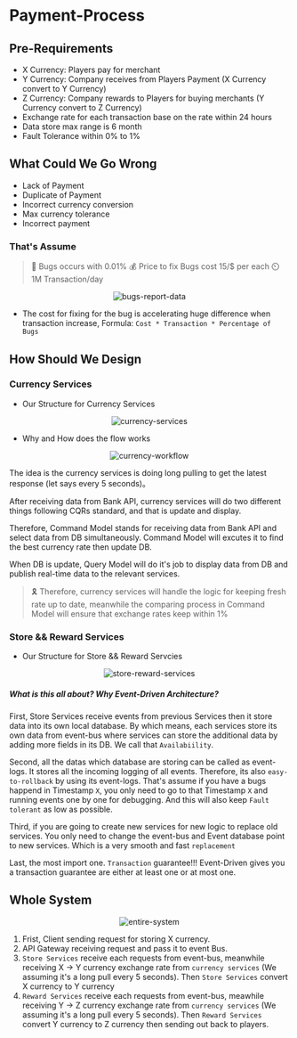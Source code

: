 # Payment-Process

## Pre-Requirements

- X Currency: Players pay for merchant
- Y Currency: Company receives from Players Payment (X Currency convert to Y Currency)
- Z Currency: Company rewards to Players for buying merchants (Y Currency convert to Z Currency)
- Exchange rate for each transaction base on the rate within 24 hours
- Data store max range is 6 month
- Fault Tolerance within 0% to 1%

## What Could We Go Wrong

- Lack of Payment
- Duplicate of Payment
- Incorrect currency conversion
- Max currency tolerance
- Incorrect payment

### That's Assume

> :bug: Bugs occurs with 0.01%
> :moneybag: Price to fix Bugs cost 15/\$ per each
> :timer_clock: 1M Transaction/day

<p align="center">
  <img src="https://i.imgur.com/H3Mvh5l.png" alt="bugs-report-data"/>
</p>

- The cost for fixing for the bug is accelerating huge difference when transaction increase, Formula: `Cost * Transaction * Percentage of Bugs`

## How Should We Design

### Currency Services

- Our Structure for Currency Services

<p align="center">
  <img src="https://i.imgur.com/dczhgXE.png" alt="currency-services"/>
</p>

- Why and How does the flow works

<p align="center">
  <img src="https://i.imgur.com/t8mUyH9.png" alt="currency-workflow"/>
</p>

The idea is the currency services is doing long pulling to get the latest response (let says every 5 seconds)。

After receiving data from Bank API, currency services will do two different things following CQRs standard, and that is update and display.

Therefore, Command Model stands for receiving data from Bank API and select data from DB simultaneously. Command Model will excutes it to find the best currency rate then update DB.

When DB is update, Query Model will do it's job to display data from DB and publish real-time data to the relevant services.

> :reminder_ribbon: Therefore, currency services will handle the logic for keeping fresh rate up to date, meanwhile the comparing process in Command Model will ensure that exchange rates keep within 1%

### Store && Reward Services

- Our Structure for Store && Reward Servcies

<p align="center">
  <img src="https://i.imgur.com/7A8ZhIr.png" alt="store-reward-services">
</p>

##### What is this all about? Why Event-Driven Architecture?

First, Store Services receive events from previous Services then it store data into its own local database.
By which means, each services store its own data from event-bus where services can store the additional data by adding more fields in its DB. We call that `Availabiility`.

Second, all the datas which database are storing can be called as event-logs. It stores all the incoming logging of all events. Therefore, its also `easy-to-rollback` by using its event-logs. That's assume if you have a bugs happend in Timestamp `X`, you only need to go to that Timestamp `X` and running events one by one for debugging. And this will also keep `Fault tolerant` as low as possible.

Third, if you are going to create new services for new logic to replace old services. You only need to change the event-bus and Event database point to new services.
Which is a very smooth and fast `replacement`

Last, the most import one. `Transaction` guarantee!!!
Event-Driven gives you a transaction guarantee are either at least one or at most one.

## Whole System

<p align="center">
  <img src="https://i.imgur.com/gjKXTas.png" alt="entire-system">
</p>

1. Frist, Client sending request for storing X currency.
2. API Gateway receiving request and pass it to event Bus.
3. `Store Services` receive each requests from event-bus, meanwhile receiving X -> Y currency exchange rate from `currency services` (We assuming it's a long pull every 5 seconds). Then `Store Services` convert X currency to Y currency
4. `Reward Services` receive each requests from event-bus, meawhile receiving Y -> Z currency exchange rate from `currency services` (We assuming it's a long pull every 5 seconds). Then `Reward Services` convert Y currency to Z currency then sending out back to players.
